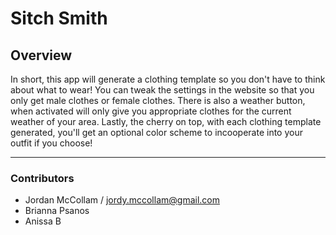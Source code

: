 # Sitch Smith

## Overview
In short, this app will generate a clothing template so you don't have to think about what to wear!
You can tweak the settings in the website so that you only get male clothes or female clothes. 
There is also a weather button, when activated will only give you appropriate clothes for the current weather of your area.
Lastly, the cherry on top, with each clothing template generated, you'll get an optional color scheme to incooperate into your outfit if you choose!

---

### Contributors
* Jordan McCollam / <jordy.mccollam@gmail.com>
* Brianna Psanos
* Anissa B

